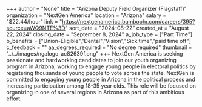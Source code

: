 +++
author = "None"
title = "Arizona Deputy Field Organizer (Flagstaff)"
organization = "NextGen America"
location = "Arizona"
salary = "$22.44/hour"
link = "https://nextgenamerica.bamboohr.com/careers/395?source=aWQ9NTE%3D"
sort_date = "2024-08-22"
created_at = "August 22, 2024"
closing_date = "September 8, 2024"
a_job_type = ["Part Time"]
b_benefits = ["Union-Eligible","Dental","Vision","Sick time","paid time off"]
c_feedback = ""
aa_degrees_required = "No degree required"
thumbnail = "../../images/ngalogo_ac82639f.png"
+++
NextGen America is seeking passionate and hardworking candidates to join our youth organizing program in Arizona, working to engage young people in electoral politics by registering thousands of young people to vote across the state. NextGen is committed to engaging young people in Arizona in the political process and increasing participation among 18-35 year olds. This role will be focused on organizing in one of several regions in Arizona as part of this ambitious effort. 